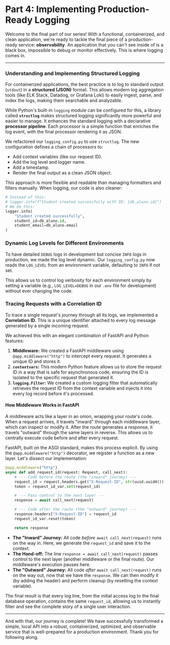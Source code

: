 # Part 4: Implementing Production-Ready Logging

Welcome to the final part of our series! With a functional, containerized, and clean application, we're ready to tackle the final piece of a production-ready service: **observability**. An application that you can't see inside of is a black box, impossible to debug or monitor effectively. This is where logging comes in.

---

### Understanding and Implementing Structured Logging

For containerized applications, the best practice is to log to standard output (`stdout`) in a **structured (JSON)** format. This allows modern log aggregation tools (like ELK Stack, Datadog, or Grafana Loki) to easily ingest, parse, and index the logs, making them searchable and analyzable.

While Python's built-in `logging` module can be configured for this, a library called **`structlog`** makes structured logging significantly more powerful and easier to manage. It enhances the standard logging with a declarative **processor pipeline**. Each processor is a simple function that enriches the log event, with the final processor rendering it as JSON.

We refactored our `logging_config.py` to use `structlog`. The new configuration defines a chain of processors to:
-   Add context variables (like our request ID).
-   Add the log level and logger name.
-   Add a timestamp.
-   Render the final output as a clean JSON object.

This approach is more flexible and readable than managing formatters and filters manually. When logging, our code is also cleaner:

```python
# Instead of this:
# logger.info(f"Student created successfully with ID: {db_aluno.id}")
# We do this:
logger.info(
    "Student created successfully", 
    student_id=db_aluno.id, 
    student_email=db_aluno.email
)
```

### Dynamic Log Levels for Different Environments

To have detailed `DEBUG` logs in development but concise `INFO` logs in production, we made the log level dynamic. Our `logging_config.py` now reads the `LOG_LEVEL` from an environment variable, defaulting to `INFO` if not set.

This allows us to control log verbosity for each environment simply by setting a variable (e.g., `LOG_LEVEL=DEBUG` in our `.env` file for development) without ever changing the code.

### Tracing Requests with a Correlation ID

To trace a single request's journey through all its logs, we implemented a **Correlation ID**. This is a unique identifier attached to every log message generated by a single incoming request.

We achieved this with an elegant combination of FastAPI and Python features:
1.  **Middleware:** We created a FastAPI middleware using `@app.middleware("http")` to intercept every request. It generates a unique ID and stores it.
2.  **`contextvars`:** This modern Python feature allows us to store the request ID in a way that is safe for asynchronous code, ensuring the ID is isolated to the specific request that generated it.
3.  **`logging.Filter`:** We created a custom logging filter that automatically retrieves the request ID from the context variable and injects it into every log record before it's processed.

#### How Middleware Works in FastAPI

A middleware acts like a layer in an onion, wrapping your route's code. When a request arrives, it travels "inward" through each middleware layer, which can inspect or modify it. After the route generates a response, it travels "outward" through the same layers in reverse. This allows us to centrally execute code before and after every request.

FastAPI, built on the ASGI standard, makes this process explicit. By using the `@app.middleware("http")` decorator, we register a function as a new layer. Let's dissect our implementation:

```python
@app.middleware("http")
async def add_request_id(request: Request, call_next):
    # --- Code before the route (the "inward" journey) ---
    request_id = request.headers.get("X-Request-ID", str(uuid.uuid4()))
    token = request_id_var.set(request_id)

    # --- Pass control to the next layer ---
    response = await call_next(request)

    # --- Code after the route (the "outward" journey) ---
    response.headers["X-Request-ID"] = request_id
    request_id_var.reset(token)

    return response
```

-   **The "Inward" Journey:** All code *before* `await call_next(request)` runs on the way in. Here, we generate the `request_id` and save it to the context.
-   **The Hand-off:** The line `response = await call_next(request)` passes control to the next layer (another middleware or the final route). Our middleware's execution pauses here.
-   **The "Outward" Journey:** All code *after* `await call_next(request)` runs on the way out, now that we have the `response`. We can then modify it (by adding the header) and perform cleanup (by resetting the context variable).

The final result is that every log line, from the initial access log to the final database operation, contains the same `request_id`, allowing us to instantly filter and see the complete story of a single user interaction.

---

And with that, our journey is complete! We have successfully transformed a simple, local API into a robust, containerized, optimized, and observable service that is well-prepared for a production environment. Thank you for following along.
